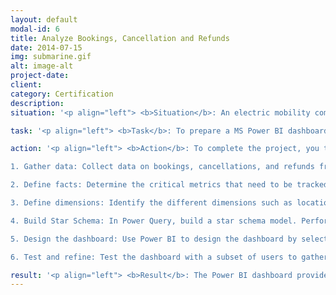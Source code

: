 ```yaml
---
layout: default
modal-id: 6
title: Analyze Bookings, Cancellation and Refunds
date: 2014-07-15
img: submarine.gif
alt: image-alt
project-date:
client:
category: Certification
description:
situation: '<p align="left"> <b>Situation</b>: An electric mobility company was struggling to analyze their data and extract insights. Important metrics like as bookings, cancellations and refunds were not matching across different senarios. They were lacking a single source of truth. </p>'

task: '<p align="left"> <b>Task</b>: To prepare a MS Power BI dashboard that provides a one-stop view of these metrics, enabling decision-makers to make informed decisions about operations and marketing.</p>'

action: '<p align="left"> <b>Action</b>: To complete the project, you take the following actions: <br><br>

1. Gather data: Collect data on bookings, cancellations, and refunds from different sources such as customer relationship management (CRM) systems, accounting systems, other databases and booking platforms. <br><br>

2. Define facts: Determine the critical metrics that need to be tracked, such as the number of bookings, cancellations, refunds, and the associated revenue and cost. <br><br>

3. Define dimensions: Identify the different dimensions such as location, month, year, bus type, agent and gender, that the data will be analyzed by. <br><br>

4. Build Star Schema: In Power Query, build a star schema model. Perform appropriate steps and ensure query folding is applied to improve report performance.

5. Design the dashboard: Use Power BI to design the dashboard by selecting the relevant visuals, charts, and graphs to display the data in an easily digestible format. <br><br>

6. Test and refine: Test the dashboard with a subset of users to gather feedback and refine the design and functionality. </p>'

result: '<p align="left"> <b>Result</b>: The Power BI dashboard provides a one-stop view of bookings, cancellations, and refunds across different dimensions, enabling decision-makers to make informed decisions about operations and marketing. We were able to provide insights on  </p>'
---
```

